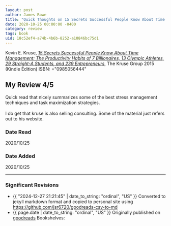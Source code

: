 ```yaml
---
layout: post
author: James Rowe
title: "Quick Thoughts on 15 Secrets Successful People Know About Time Management: The Productivity Habits of 7 Billionaires, 13 Olympic Athletes, 29 Straight-A Students, and 239 Entrepreneurs"
date: 2020-10-25 00:00:00 -0400
category: review
tags: book 
uid: 18c52ef4-a74b-4b6b-8252-a10846bc75d1
---
```


Kevin E. Kruse, *[15 Secrets Successful People Know About Time Management: The Productivity Habits of 7 Billionaires, 13 Olympic Athletes, 29 Straight-A Students, and 239 Entrepreneurs](https://www.goodreads.com/book/show/27139721)*,  The Kruse Group 2015 (Kindle Edition) ISBN: ="0985056444"

## My Review 4/5

Quick read that nicely summarizes some of the best stress management techniques and task maximization strategies. <br/><br/>I do get that kruse is also selling consulting. Some of the material just refers out to his website. 

### Date Read
2020/10/25

### Date Added
2020/10/25

---

### Significant Revisions

- {{ "2024-12-27 21:21:45" | date_to_string: "ordinal", "US" }} Converted to jekyll markdown format and copied to personal site using <https://github.com/jsr6720/goodreads-csv-to-md>
- {{ page.date | date_to_string: "ordinal", "US" }} Originally published on [goodreads](https://www.goodreads.com) Bookshelves: 